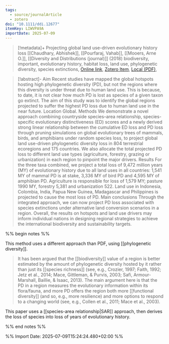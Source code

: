 ```yaml
---
tags:
  - source/journalArticle
  - zotero
doi: "10.1111/ddi.12677"
itemKey: LIWVPA9A
importDate: 2025-07-09
---
```

>[!metadata]+
> Projecting global land use-driven evolutionary history loss
> [[Chaudhary, Abhishek]], [[Pourfaraj, Vahab]], [[Mooers, Arne O.]], 
> [[Diversity and Distributions (journal)]] (2018)
> biodiversity, important, evolutionary history, habitat loss, land use, phylogenetic diversity, species extinctions, 
> [Online link](https://onlinelibrary.wiley.com/doi/abs/10.1111/ddi.12677), [Zotero Item](zotero://select/library/items/LIWVPA9A), [Local (PDF)](file://C:/Users/aburg/Documents/references/zotero/storage/ZW27KPJB/Chaudhary2018_Projectingglobala.pdf), 

>[!abstract]-
>Aim Recent studies have mapped the global hotspots hosting high phylogenetic diversity (PD), but not the regions where this diversity is under threat due to human land use. This is because, to date, it is not clear how much PD is lost as species of a given taxon go extinct. The aim of this study was to identify the global regions projected to suffer the highest PD loss due to human land use in the near future. Location Global. Methods We demonstrate a novel approach combining countryside species–area relationship, species-specific evolutionary distinctiveness (ED) scores and a newly derived strong linear relationship between the cumulative ED loss and PD loss through pruning simulations on global evolutionary trees of mammals, birds, and amphibians under random species loss, to project global land use-driven phylogenetic diversity loss in 804 terrestrial ecoregions and 175 countries. We also allocate the total projected PD loss to different land use types (agriculture, forestry, grazing or urbanization) in each region to pinpoint the major drivers. Results For the three taxa combined, we project a total loss of 9,472 million years (MY) of evolutionary history due to all land uses in all countries: 1,541 MY of mammal PD is at stake, 3,336 MY of bird PD and 4,595 MY of amphibian PD. Agriculture is responsible for loss of 1,579 MY; pasture 1990 MY, forestry 5,381 and urbanization 522. Land use in Indonesia, Colombia, India, Papua New Guinea, Madagascar and Philippines is projected to cause the most loss of PD. Main conclusions Through the integrated approach, we can now project PD loss associated with species extinctions under alternative land conversion scenarios in a region. Overall, the results on hotspots and land use drivers may inform individual nations in designing regional strategies to achieve the international biodiversity and sustainability targets.

%% begin notes %% 

This method uses a different approach than PDF, using [[phylogenetic diversity]].
> It has been argued that the [[biodiversity]] value of  a region is better estimated by the amount of phylogenetic diversity  hosted by it rather than just its [[species richness]] (see, e.g., Crozier,  1997; Faith, 1992; Jetz et al., 2014; Mace, Gittleman, & Purvis, 2003;  Safi, Armour-Marshall, Baillie, & Isaac, 2013). The main argument  here is that the PD in a region measures the evolutionary information within its flora/fauna, and more PD offers the region both more  [[functional diversity]] (and so, e.g., more resilience) and more options to  respond to a changing world (see, e.g., Collen et al., 2011; Mace et al.,  2003).

This paper uses a [[species-area relationship|SAR]] approach, then derives the loss of species into loss of years of evolutionary history.

%% end notes %%

%% Import Date: 2025-07-09T15:24:24.480+02:00 %%
